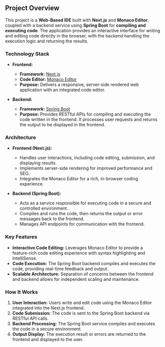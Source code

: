 ## Project Overview

This project is a **Web-Based IDE** built with **Next.js** and **Monaco Editor**, coupled with a backend service using **Spring Boot** for **compiling and executing code**. The application provides an interactive interface for writing and editing code directly in the browser, with the backend handling the execution logic and returning the results.

### Technology Stack

- **Frontend:**
  - **Framework:** [Next.js](https://nextjs.org/)
  - **Code Editor:** [Monaco Editor](https://microsoft.github.io/monaco-editor/)
  - **Purpose:** Delivers a responsive, server-side rendered web application with an integrated code editor.
  
- **Backend:**
  - **Framework:** [Spring Boot](https://spring.io/projects/spring-boot)
  - **Purpose:** Provides RESTful APIs for compiling and executing the code written in the frontend. It processes user requests and returns the output to be displayed in the frontend.
  
### Architecture

- **Frontend (Next.js):**
  - Handles user interactions, including code editing, submission, and displaying results.
  - Implements server-side rendering for improved performance and SEO.
  - Integrates the Monaco Editor for a rich, in-browser coding experience.
  
- **Backend (Spring Boot):**
  - Acts as a service responsible for executing code in a secure and controlled environment.
  - Compiles and runs the code, then returns the output or error messages back to the frontend.
  - Manages API endpoints for communication with the frontend.

### Key Features

- **Interactive Code Editing:** Leverages Monaco Editor to provide a feature-rich code editing experience with syntax highlighting and IntelliSense.
- **Code Execution:** The Spring Boot backend compiles and executes the code, providing real-time feedback and output.
- **Scalable Architecture:** Separation of concerns between the frontend and backend allows for independent scaling and maintenance.

### How It Works

1. **User Interaction:** Users write and edit code using the Monaco Editor integrated into the Next.js frontend.
2. **Code Submission:** The code is sent to the Spring Boot backend via RESTful API calls.
3. **Backend Processing:** The Spring Boot service compiles and executes the code in a secure environment.
4. **Output Display:** The execution result or errors are returned to the frontend and displayed to the user.


